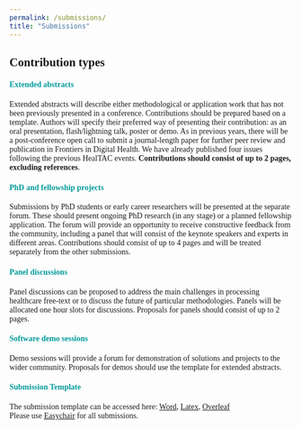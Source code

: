 ```yaml
---
permalink: /submissions/
title: "Submissions"
---
```


<html>
<head> 
<style>
h1, h2, h3, h4, h5 {
  font-family: 'Akaya Telivigala';
} 
body {
    font-family: 'Akaya Telivigala'; font-color: #6b6b6b;
} 
</style>
</head>
<body>

<h2>Contribution types</h2>
<h4 style="color:#009999;">Extended abstracts</h4>
Extended abstracts will describe either methodological or application work that has not been previously presented in a conference. Contributions should be prepared based on a template. Authors will specify their preferred way of presenting their contribution: as an oral presentation, flash/lightning talk, poster or demo. As in previous years, there will be a post-conference open call to submit a journal-length paper for further peer review and publication in Frontiers in Digital Health.  We have already published four issues following the previous HealTAC events. <b>Contributions should consist of up to 2 pages, excluding references</b>.

<h4 style="color:#009999;">PhD and fellowship projects</h4>
Submissions by PhD students or early career researchers will be presented at the separate forum. These should present ongoing PhD research (in any stage) or a planned fellowship application. The forum will provide an opportunity to receive constructive feedback from the community, including a panel that will consist of the keynote speakers and experts in different areas. Contributions should consist of up to 4 pages and will be treated separately from the other submissions.

<h4 style="color:#009999;">Panel discussions</h4>
Panel discussions can be proposed to address the main challenges in processing healthcare free-text or to discuss the future of particular methodologies. Panels will be allocated one hour slots for discussions. Proposals for panels should consist of up to 2 pages.

<h4 style="color:#009999;">Software demo sessions</h4>
Demo sessions will provide a forum for demonstration of solutions and projects to the wider community. Proposals for demos should use the template for extended abstracts.
                                                                                                                                          
<h4 style="color:#009999;">Submission Template</h4>
The submission template can be accessed here: <a href="https://view.officeapps.live.com/op/view.aspx?src=https%3A%2F%2Fraw.githubusercontent.com%2Fhealtac2024%2Fhealtac2024.github.io%2Fmain%2F_data%2Ftemplate-2024.docx&wdOrigin=BROWSELINK" download>Word</a>, <a href="https://github.com/healtac2024/healtac2024.github.io/raw/main/_data/Template-HealTAC2022.zip" download>Latex</a>, <a href="https://www.overleaf.com/latex/templates/healtac2024-template/sqgwgbcqsmdx " download>Overleaf</a> 
<br>
Please use <a href="https://easychair.org/conferences/?conf=healtac2024">Easychair</a> for all submissions.
</body>
</html>

